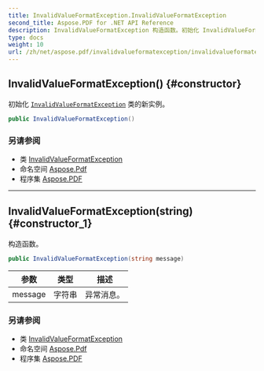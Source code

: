 ```yaml
---
title: InvalidValueFormatException.InvalidValueFormatException
second_title: Aspose.PDF for .NET API Reference
description: InvalidValueFormatException 构造函数。初始化 InvalidValueFormatException 类的新实例
type: docs
weight: 10
url: /zh/net/aspose.pdf/invalidvalueformatexception/invalidvalueformatexception/
---
```

## InvalidValueFormatException() {#constructor}

初始化 [`InvalidValueFormatException`](../) 类的新实例。

```csharp
public InvalidValueFormatException()
```

### 另请参阅

* 类 [InvalidValueFormatException](../)
* 命名空间 [Aspose.Pdf](../../../aspose.pdf/)
* 程序集 [Aspose.PDF](../../../)

---

## InvalidValueFormatException(string) {#constructor_1}

构造函数。

```csharp
public InvalidValueFormatException(string message)
```

| 参数 | 类型 | 描述 |
| --- | --- | --- |
| message | 字符串 | 异常消息。 |

### 另请参阅

* 类 [InvalidValueFormatException](../)
* 命名空间 [Aspose.Pdf](../../../aspose.pdf/)
* 程序集 [Aspose.PDF](../../../)